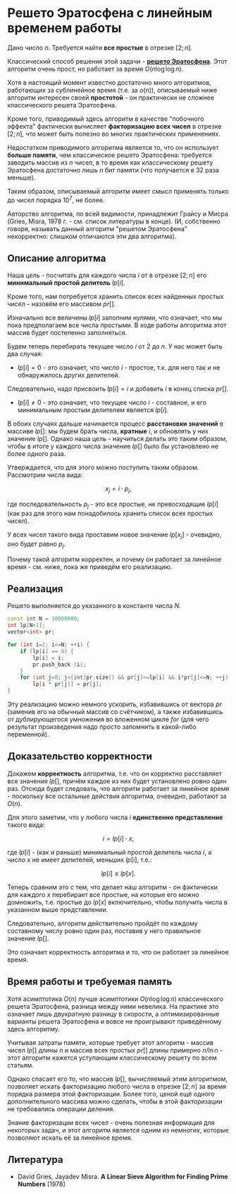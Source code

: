 # Решето Эратосфена с линейным временем работы

Дано число $n$. Требуется найти **все простые** в отрезке $[2; n]$.

Классический способ решения этой задачи - **[решето Эратосфена](eratosthenes_sieve)**. Этот алгоритм очень прост, но работает за время $O(n \log \log n)$.

Хотя в настоящий момент известно достаточно много алгоритмов, работающих за сублинейное время (т.е. за $o(n)$), описываемый ниже алгоритм интересен своей **простотой** - он практически не сложнее классического решета Эратосфена.

Кроме того, приводимый здесь алгоритм в качестве "побочного эффекта" фактически вычисляет **факторизацию всех чисел** в отрезке $[2; n]$, что может быть полезно во многих практических применениях.

Недостатком приводимого алгоритма является то, что он использует **больше памяти**, чем классическое решето Эратосфена: требуется заводить массив из $n$ чисел, в то время как классическому решету Эратосфена достаточно лишь $n$ бит памяти (что получается в $32$ раза меньше).

Таким образом, описываемый алгоритм имеет смысл применять только до чисел порядка $10^7$, не более.

Авторство алгоритма, по всей видимости, принадлежит Грайсу и Мисра (Gries, Misra, 1978 г. - см. список литературы в конце). (И, собственно говоря, называть данный алгоритм "решетом Эратосфена" некорректно: слишком отличаются эти два алгоритма).

## Описание алгоритма

Наша цель - посчитать для каждого числа $i$ от в отрезке $[2; n]$ его **минимальный простой делитель** $lp[i]$.

Кроме того, нам потребуется хранить список всех найденных простых чисел - назовём его массивом $pr[]$.

Изначально все величины $lp[i]$ заполним нулями, что означает, что мы пока предполагаем все числа простыми. В ходе работы алгоритма этот массив будет постепенно заполняться.

Будем теперь перебирать текущее число $i$ от $2$ до $n$. У нас может быть два случая:

* $lp[i] = 0$ - это означает, что число $i$ - простое, т.к. для него так и не обнаружилось других делителей.

Следовательно, надо присвоить $lp[i] = i$ и добавить $i$ в конец списка $pr[]$.

* $lp[i] \ne 0$ - это означает, что текущее число $i$ - составное, и его минимальным простым делителем является $lp[i]$.

В обоих случаях дальше начинается процесс **расстановки значений** в массиве $lp[]$: мы будем брать числа, **кратные** $i$, и обновлять у них значение $lp[]$. Однако наша цель - научиться делать это таким образом, чтобы в итоге у каждого числа значение $lp[]$ было бы установлено не более одного раза.

Утверждается, что для этого можно поступить таким образом. Рассмотрим числа вида:

$$ x_j = i \cdot p_j, $$

где последовательность $p_j$ - это все простые, не превосходящие $lp[i]$ (как раз для этого нам понадобилось хранить список всех простых чисел).

У всех чисел такого вида проставим новое значение $lp[x_j]$ - очевидно, оно будет равно $p_j$.

Почему такой алгоритм корректен, и почему он работает за линейное время - см. ниже, пока же приведём его реализацию.

## Реализация

Решето выполняется до указанного в константе числа $N$.

<!--- TODO: specify code snippet id -->
``` cpp
const int N = 10000000;
int lp[N+1];
vector<int> pr;

for (int i=2; i<=N; ++i) {
    if (lp[i] == 0) {
        lp[i] = i;
        pr.push_back (i);
    }
    for (int j=0; j<(int)pr.size() && pr[j]<=lp[i] && i*pr[j]<=N; ++j)
        lp[i * pr[j]] = pr[j];
}
```

Эту реализацию можно немного ускорить, избавившись от вектора $pr$ (заменив его на обычный массив со счётчиком), а также избавившись от дублирующегося умножения во вложенном цикле $for$ (для чего результат произведения надо просто запомнить в какой-либо переменной).

## Доказательство корректности

Докажем **корректность** алгоритма, т.е. что он корректно расставляет все значения $lp[]$, причём каждое из них будет установлено ровно один раз. Отсюда будет следовать, что алгоритм работает за линейное время - поскольку все остальные действия алгоритма, очевидно, работают за $O(n)$.

Для этого заметим, что у любого числа $i$ **единственно представление** такого вида:

$$ i = lp[i] \cdot x, $$

где $lp[i]$ - (как и раньше) минимальный простой делитель числа $i$, а число $x$ не имеет делителей, меньших $lp[i]$, т.е.:

$$ lp[i] \le lp[x]. $$

Теперь сравним это с тем, что делает наш алгоритм - он фактически для каждого $x$ перебирает все простые, на которые его можно домножить, т.е. простые до $lp[x]$ включительно, чтобы получить числа в указанном выше представлении.

Следовательно, алгоритм действительно пройдёт по каждому составному числу ровно один раз, поставив у него правильное значение $lp[]$.

Это означает корректность алгоритма и то, что он работает за линейное время.

## Время работы и требуемая память

Хотя асимптотика $O(n)$ лучше асимптотики $O(n \log \log n)$ классического решета Эратосфена, разница между ними невелика. На практике это означает лишь двукратную разницу в скорости, а оптимизированные варианты решета Эратосфена и вовсе не проигрывают приведённому здесь алгоритму.

Учитывая затраты памяти, которые требует этот алгоритм - массив чисел $lp[]$ длины $n$ и массив всех простых $pr[]$ длины примерно $n / \ln n$ - этот алгоритм кажется уступающим классическому решету по всем статьям.

Однако спасает его то, что массив $lp[]$, вычисляемый этим алгоритмом, позволяет искать факторизацию любого числа в отрезке $[2; n]$ за время порядка размера этой факторизации. Более того, ценой ещё одного дополнительного массива можно сделать, чтобы в этой факторизации не требовались операции деления.

Знание факторизации всех чисел - очень полезная информация для некоторых задач, и этот алгоритм является одним из немногих, которые позволяют искать её за линейное время.

## Литература

* David Gries, Jayadev Misra. **A Linear Sieve Algorithm for Finding Prime Numbers** [1978]
